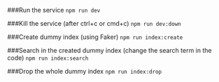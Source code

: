 ###Run the service
```npm run dev```

###Kill the service (after ctrl+c or cmd+c)
```npm run dev:down```

###Create dummy index (using Faker)
```npm run index:create```

###Search in the created dummy index (change the search term in the code)
```npm run index:search```

###Drop the whole dummy index
```npm run index:drop```
